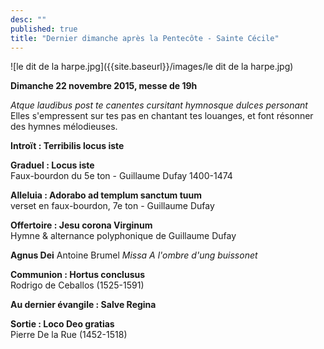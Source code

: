 ```yaml
---
desc: ""
published: true
title: "Dernier dimanche après la Pentecôte - Sainte Cécile"
---
```




![le dit de la harpe.jpg]({{site.baseurl}}/images/le dit de la harpe.jpg)

**Dimanche 22 novembre 2015, messe de 19h**

*Atque laudibus post te canentes cursitant hymnosque dulces personant*  
Elles s'empressent sur tes pas en chantant tes louanges, et font résonner des hymnes mélodieuses.

**Introït : Terribilis locus iste**

**Graduel : Locus iste**  
Faux-bourdon du 5e ton - Guillaume Dufay 1400-1474

**Alleluia : Adorabo ad templum sanctum tuum**  
verset en faux-bourdon, 7e ton - Guillaume Dufay

**Offertoire : Jesu corona Virginum**  
Hymne & alternance polyphonique de Guillaume Dufay

**Agnus Dei**
Antoine Brumel *Missa A l'ombre d'ung buissonet*

**Communion : Hortus conclusus**  
Rodrigo de Ceballos (1525-1591)

**Au dernier évangile : Salve Regina**

**Sortie : Loco Deo gratias**  
Pierre De la Rue (1452-1518)
